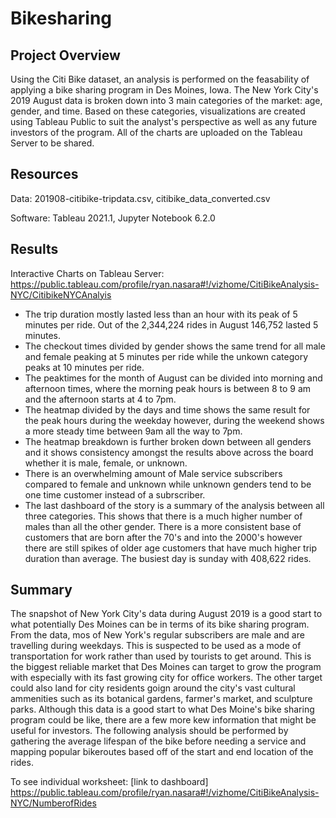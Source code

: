 # Bikesharing

## Project Overview
Using the Citi Bike dataset, an analysis is performed on the feasability of applying a bike sharing program in Des Moines, Iowa. The New York City's 2019 August data is broken down into 3 main categories of the market: age, gender, and time. Based on these categories, visualizations are created using Tableau Public to suit the analyst's perspective as well as any future investors of the program. All of the charts are uploaded on the Tableau Server to be shared. 


## Resources
Data: 201908-citibike-tripdata.csv, citibike_data_converted.csv

Software: Tableau 2021.1, Jupyter Notebook 6.2.0

## Results
Interactive Charts on Tableau Server: https://public.tableau.com/profile/ryan.nasara#!/vizhome/CitiBikeAnalysis-NYC/CitibikeNYCAnalyis

- The trip duration mostly lasted less than an hour with its peak of 5 minutes per ride. Out of the 2,344,224 rides in August 146,752 lasted 5 minutes. 
- The checkout times divided by gender shows the same trend for all male and female peaking at 5 minutes per ride while the unkown category peaks at 10 minutes per ride. 
- The peaktimes for the month of August can be divided into morning and afternoon times, where the morning peak hours is between 8 to 9 am and the afternoon starts at 4 to 7pm. 
- The heatmap divided by the days and time shows the same result for the peak hours during the weekday however, during the weekend shows a more steady time between 9am all the way to 7pm. 
- The heatmap breakdown is further broken down between all genders and it shows consistency amongst the results above across the board whether it is male, female, or unknown.
- There is an overwhelming amount of Male service subscribers compared to female and unknown while unknown genders tend to be one time customer instead of a subrscriber. 
- The last dashboard of the story is a summary of the analysis between all three categories. This shows that there is a much higher number of males than all the other gender. There is a more consistent base of customers that are born after the 70's and into the 2000's however there are still spikes of older age customers that have much higher trip duration than average. The busiest day is sunday with 408,622 rides.

## Summary
The snapshot of New York City's data during August 2019 is a good start to what potentially Des Moines can be in terms of its bike sharing program. From the data, mos of New York's regular subscribers are male and are travelling during weekdays. This is suspected to be used as a mode of transportation for work rather than used by tourists to get around. This is the biggest reliable market that Des Moines can target to grow the program with especially with its fast growing city for office workers. The other target could also land for city residents goign around the city's vast cultural ammenities such as its botanical gardens, farmer's market, and sculpture parks. Although this data is a good start to what Des Moine's bike sharing program could be like, there are a few more kew information that might be useful for investors. The following analysis should be performed by gathering the average lifespan of the bike before needing a service and mapping popular bikeroutes based off of the start and end location of the rides.


To see individual worksheet:
[link to dashboard] https://public.tableau.com/profile/ryan.nasara#!/vizhome/CitiBikeAnalysis-NYC/NumberofRides
